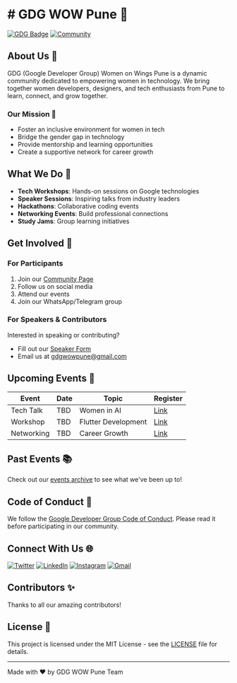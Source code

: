 # # GDG WOW Pune 🚀

[![GDG Badge](https://img.shields.io/badge/Google_Developer_Group-WOW_Pune-blue)](https://developers.google.com/community/gdg)
[![Community](https://img.shields.io/badge/Join-Community-brightgreen)](https://gdg.community.dev/your-chapter-link)

## About Us 💫

GDG (Google Developer Group) Women on Wings Pune is a dynamic community dedicated to empowering women in technology. We bring together women developers, designers, and tech enthusiasts from Pune to learn, connect, and grow together.

### Our Mission 🎯

- Foster an inclusive environment for women in tech
- Bridge the gender gap in technology
- Provide mentorship and learning opportunities
- Create a supportive network for career growth

## What We Do 🌟

- **Tech Workshops**: Hands-on sessions on Google technologies
- **Speaker Sessions**: Inspiring talks from industry leaders
- **Hackathons**: Collaborative coding events
- **Networking Events**: Build professional connections
- **Study Jams**: Group learning initiatives

## Get Involved 🤝

### For Participants
1. Join our [Community Page](https://gdg.community.dev/your-chapter-link)
2. Follow us on social media
3. Attend our events
4. Join our WhatsApp/Telegram group

### For Speakers & Contributors
Interested in speaking or contributing? 
- Fill out our [Speaker Form](link-to-form)
- Email us at [gdgwowpune@gmail.com](mailto:gdgwowpune@gmail.com)

## Upcoming Events 📅

| Event | Date | Topic | Register |
|-------|------|-------|----------|
| Tech Talk | TBD | Women in AI | [Link](#) |
| Workshop | TBD | Flutter Development | [Link](#) |
| Networking | TBD | Career Growth | [Link](#) |

## Past Events 📚

Check out our [events archive](./past-events.md) to see what we've been up to!

## Code of Conduct 📜

We follow the [Google Developer Group Code of Conduct](https://developers.google.com/community-guidelines). Please read it before participating in our community.

## Connect With Us 🌐

[![Twitter](https://img.shields.io/badge/Twitter-@gdgwowpune-blue?style=flat&logo=twitter)](https://twitter.com/gdgwowpune)
[![LinkedIn](https://img.shields.io/badge/LinkedIn-GDG_WOW_Pune-blue?style=flat&logo=linkedin)](https://linkedin.com/company/gdgwowpune)
[![Instagram](https://img.shields.io/badge/Instagram-@gdgwowpune-purple?style=flat&logo=instagram)](https://instagram.com/gdgwowpune)
[![Gmail](https://img.shields.io/badge/Email-gdgwowpune@gmail.com-red?style=flat&logo=gmail)](mailto:gdgwowpune@gmail.com)

## Contributors ✨

Thanks to all our amazing contributors!

<!-- ALL-CONTRIBUTORS-LIST:START - Do not remove or modify this section -->
<!-- prettier-ignore-start -->
<!-- markdownlint-disable -->

<!-- markdownlint-restore -->
<!-- prettier-ignore-end -->

<!-- ALL-CONTRIBUTORS-LIST:END -->

## License 📄

This project is licensed under the MIT License - see the [LICENSE](LICENSE) file for details.

---

Made with ❤️ by GDG WOW Pune Team
